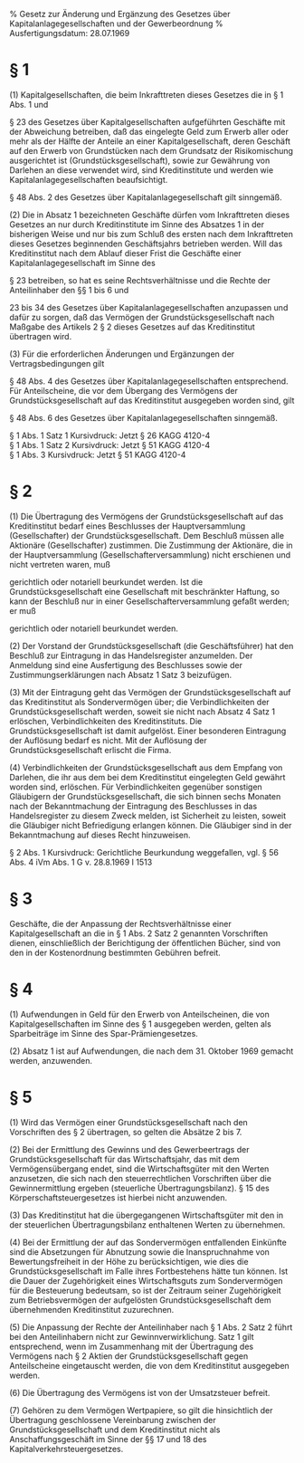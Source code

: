 % Gesetz zur Änderung und Ergänzung des Gesetzes über Kapitalanlagegesellschaften und der Gewerbeordnung
% Ausfertigungsdatum: 28.07.1969
 
# § 1

(1) Kapitalgesellschaften, die beim Inkrafttreten dieses Gesetzes die in § 1 Abs. 1 und

§ 23 des Gesetzes über Kapitalgesellschaften aufgeführten Geschäfte mit der Abweichung betreiben, daß das eingelegte Geld zum Erwerb aller oder mehr als der Hälfte der Anteile an einer Kapitalgesellschaft, deren Geschäft auf den Erwerb von Grundstücken nach dem Grundsatz der Risikomischung ausgerichtet ist (Grundstücksgesellschaft), sowie zur Gewährung von Darlehen an diese verwendet wird, sind Kreditinstitute und werden wie Kapitalanlagegesellschaften beaufsichtigt.

§ 48 Abs. 2 des Gesetzes über Kapitalanlagegesellschaft gilt sinngemäß.

(2) Die in Absatz 1 bezeichneten Geschäfte dürfen vom Inkrafttreten dieses Gesetzes an nur durch Kreditinstitute im Sinne des Absatzes 1 in der bisherigen Weise und nur bis zum Schluß des ersten nach dem Inkrafttreten dieses Gesetzes beginnenden Geschäftsjahrs betrieben werden. Will das Kreditinstitut nach dem Ablauf dieser Frist die Geschäfte einer Kapitalanlagegesellschaft im Sinne des

§ 23 betreiben, so hat es seine Rechtsverhältnisse und die Rechte der Anteilinhaber den §§ 1 bis 6 und

23 bis 34 des Gesetzes über Kapitalanlagegesellschaften anzupassen und dafür zu sorgen, daß das Vermögen der Grundstücksgesellschaft nach Maßgabe des Artikels 2 § 2 dieses Gesetzes auf das Kreditinstitut übertragen wird.

(3) Für die erforderlichen Änderungen und Ergänzungen der Vertragsbedingungen gilt

§ 48 Abs. 4 des Gesetzes über Kapitalanlagegesellschaften entsprechend. Für Anteilscheine, die vor dem Übergang des Vermögens der Grundstücksgesellschaft auf das Kreditinstitut ausgegeben worden sind, gilt

§ 48 Abs. 6 des Gesetzes über Kapitalanlagegesellschaften sinngemäß.

§ 1 Abs. 1 Satz 1 Kursivdruck: Jetzt § 26 KAGG 4120-4  
§ 1 Abs. 1 Satz 2 Kursivdruck: Jetzt § 51 KAGG 4120-4  
§ 1 Abs. 3 Kursivdruck: Jetzt § 51 KAGG 4120-4

# § 2

(1) Die Übertragung des Vermögens der Grundstücksgesellschaft auf das Kreditinstitut bedarf eines Beschlusses der Hauptversammlung (Gesellschafter) der Grundstücksgesellschaft. Dem Beschluß müssen alle Aktionäre (Gesellschafter) zustimmen. Die Zustimmung der Aktionäre, die in der Hauptversammlung (Gesellschafterversammlung) nicht erschienen und nicht vertreten waren, muß

gerichtlich oder notariell beurkundet werden. Ist die Grundstücksgesellschaft eine Gesellschaft mit beschränkter Haftung, so kann der Beschluß nur in einer Gesellschafterversammlung gefaßt werden; er muß

gerichtlich oder notariell beurkundet werden.

(2) Der Vorstand der Grundstücksgesellschaft (die Geschäftsführer) hat den Beschluß zur Eintragung in das Handelsregister anzumelden. Der Anmeldung sind eine Ausfertigung des Beschlusses sowie der Zustimmungserklärungen nach Absatz 1 Satz 3 beizufügen.

(3) Mit der Eintragung geht das Vermögen der Grundstücksgesellschaft auf das Kreditinstitut als Sondervermögen über; die Verbindlichkeiten der Grundstücksgesellschaft werden, soweit sie nicht nach Absatz 4 Satz 1 erlöschen, Verbindlichkeiten des Kreditinstituts. Die Grundstücksgesellschaft ist damit aufgelöst. Einer besonderen Eintragung der Auflösung bedarf es nicht. Mit der Auflösung der Grundstücksgesellschaft erlischt die Firma.

(4) Verbindlichkeiten der Grundstücksgesellschaft aus dem Empfang von Darlehen, die ihr aus dem bei dem Kreditinstitut eingelegten Geld gewährt worden sind, erlöschen. Für Verbindlichkeiten gegenüber sonstigen Gläubigern der Grundstücksgesellschaft, die sich binnen sechs Monaten nach der Bekanntmachung der Eintragung des Beschlusses in das Handelsregister zu diesem Zweck melden, ist Sicherheit zu leisten, soweit die Gläubiger nicht Befriedigung erlangen können. Die Gläubiger sind in der Bekanntmachung auf dieses Recht hinzuweisen.

§ 2 Abs. 1 Kursivdruck: Gerichtliche Beurkundung weggefallen, vgl. § 56 Abs. 4 iVm Abs. 1 G v. 28.8.1969 I 1513

# § 3

Geschäfte, die der Anpassung der Rechtsverhältnisse einer Kapitalgesellschaft an die in § 1 Abs. 2 Satz 2 genannten Vorschriften dienen, einschließlich der Berichtigung der öffentlichen Bücher, sind von den in der Kostenordnung bestimmten Gebühren befreit.

# § 4

(1) Aufwendungen in Geld für den Erwerb von Anteilscheinen, die von Kapitalgesellschaften im Sinne des § 1 ausgegeben werden, gelten als Sparbeiträge im Sinne des Spar-Prämiengesetzes.

(2) Absatz 1 ist auf Aufwendungen, die nach dem 31. Oktober 1969 gemacht werden, anzuwenden.

# § 5

(1) Wird das Vermögen einer Grundstücksgesellschaft nach den Vorschriften des § 2 übertragen, so gelten die Absätze 2 bis 7.

(2) Bei der Ermittlung des Gewinns und des Gewerbeertrags der Grundstücksgesellschaft für das Wirtschaftsjahr, das mit dem Vermögensübergang endet, sind die Wirtschaftsgüter mit den Werten anzusetzen, die sich nach den steuerrechtlichen Vorschriften über die Gewinnermittlung ergeben (steuerliche Übertragungsbilanz). § 15 des Körperschaftsteuergesetzes ist hierbei nicht anzuwenden.

(3) Das Kreditinstitut hat die übergegangenen Wirtschaftsgüter mit den in der steuerlichen Übertragungsbilanz enthaltenen Werten zu übernehmen.

(4) Bei der Ermittlung der auf das Sondervermögen entfallenden Einkünfte sind die Absetzungen für Abnutzung sowie die Inanspruchnahme von Bewertungsfreiheit in der Höhe zu berücksichtigen, wie dies die Grundstücksgesellschaft im Falle ihres Fortbestehens hätte tun können. Ist die Dauer der Zugehörigkeit eines Wirtschaftsguts zum Sondervermögen für die Besteuerung bedeutsam, so ist der Zeitraum seiner Zugehörigkeit zum Betriebsvermögen der aufgelösten Grundstücksgesellschaft dem übernehmenden Kreditinstitut zuzurechnen.

(5) Die Anpassung der Rechte der Anteilinhaber nach § 1 Abs. 2 Satz 2 führt bei den Anteilinhabern nicht zur Gewinnverwirklichung. Satz 1 gilt entsprechend, wenn im Zusammenhang mit der Übertragung des Vermögens nach § 2 Aktien der Grundstücksgesellschaft gegen Anteilscheine eingetauscht werden, die von dem Kreditinstitut ausgegeben werden.

(6) Die Übertragung des Vermögens ist von der Umsatzsteuer befreit.

(7) Gehören zu dem Vermögen Wertpapiere, so gilt die hinsichtlich der Übertragung geschlossene Vereinbarung zwischen der Grundstücksgesellschaft und dem Kreditinstitut nicht als Anschaffungsgeschäft im Sinne der §§ 17 und 18 des Kapitalverkehrsteuergesetzes.
